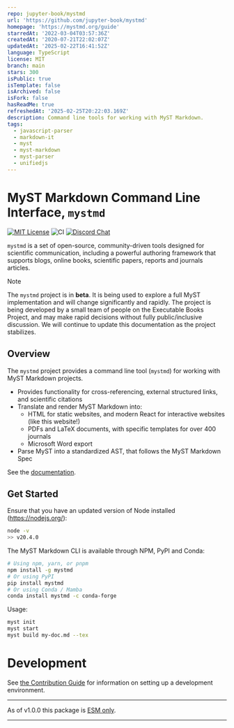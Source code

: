 ```yaml
---
repo: jupyter-book/mystmd
url: 'https://github.com/jupyter-book/mystmd'
homepage: 'https://mystmd.org/guide'
starredAt: '2022-03-04T03:57:36Z'
createdAt: '2020-07-21T22:02:07Z'
updatedAt: '2025-02-22T16:41:52Z'
language: TypeScript
license: MIT
branch: main
stars: 300
isPublic: true
isTemplate: false
isArchived: false
isFork: false
hasReadMe: true
refreshedAt: '2025-02-25T20:22:03.169Z'
description: Command line tools for working with MyST Markdown.
tags:
  - javascript-parser
  - markdown-it
  - myst
  - myst-markdown
  - myst-parser
  - unifiedjs
---
```


# MyST Markdown Command Line Interface, `mystmd`

[![MIT License](https://img.shields.io/badge/license-MIT-blue.svg)](https://github.com/jupyter-book/mystmd/blob/main/LICENSE)
![CI](https://github.com/jupyter-book/mystmd/workflows/CI/badge.svg)
[![Discord Chat](https://img.shields.io/badge/discord-chat-blue?logo=discord&logoColor=white)](https://discord.mystmd.org)

`mystmd` is a set of open-source, community-driven tools designed for scientific communication, including a powerful authoring framework that supports blogs, online books, scientific papers, reports and journals articles.

> [!NOTE]
> The `mystmd` project is in **beta**. It is being used to explore a full MyST implementation and will change significantly and rapidly.
> The project is being developed by a small team of people on the Executable Books Project, and may make rapid decisions without fully public/inclusive discussion.
> We will continue to update this documentation as the project stabilizes.

## Overview

The `mystmd` project provides a command line tool (`mystmd`) for working with MyST Markdown projects.

- Provides functionality for cross-referencing, external structured links, and scientific citations
- Translate and render MyST Markdown into:
  - HTML for static websites, and modern React for interactive websites (like this website!)
  - PDFs and LaTeX documents, with specific templates for over 400 journals
  - Microsoft Word export
- Parse MyST into a standardized AST, that follows the MyST Markdown Spec

See the [documentation](https://mystmd.org/guide).

## Get Started

Ensure that you have an updated version of Node installed (<https://nodejs.org/>):

```bash
node -v
>> v20.4.0
```

The MyST Markdown CLI is available through NPM, PyPI and Conda:

```bash
# Using npm, yarn, or pnpm
npm install -g mystmd
# Or using PyPI
pip install mystmd
# Or using Conda / Mamba
conda install mystmd -c conda-forge
```

Usage:

```bash
myst init
myst start
myst build my-doc.md --tex
```

# Development

See [the Contribution Guide](CONTRIBUTING.md) for information on setting up a development environment.

---

As of v1.0.0 this package is [ESM only](https://gist.github.com/sindresorhus/a39789f98801d908bbc7ff3ecc99d99c).

---
